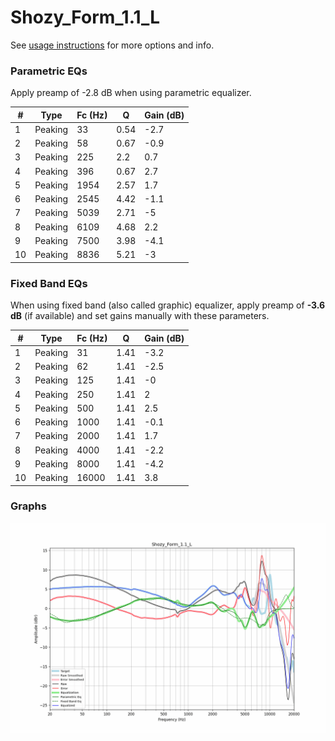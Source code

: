 # Shozy_Form_1.1_L
See [usage instructions](https://github.com/jaakkopasanen/AutoEq#usage) for more options and info.

### Parametric EQs
Apply preamp of -2.8 dB when using parametric equalizer.

|   # | Type    |   Fc (Hz) |    Q |   Gain (dB) |
|-----|---------|-----------|------|-------------|
|   1 | Peaking |        33 | 0.54 |        -2.7 |
|   2 | Peaking |        58 | 0.67 |        -0.9 |
|   3 | Peaking |       225 | 2.2  |         0.7 |
|   4 | Peaking |       396 | 0.67 |         2.7 |
|   5 | Peaking |      1954 | 2.57 |         1.7 |
|   6 | Peaking |      2545 | 4.42 |        -1.1 |
|   7 | Peaking |      5039 | 2.71 |        -5   |
|   8 | Peaking |      6109 | 4.68 |         2.2 |
|   9 | Peaking |      7500 | 3.98 |        -4.1 |
|  10 | Peaking |      8836 | 5.21 |        -3   |

### Fixed Band EQs
When using fixed band (also called graphic) equalizer, apply preamp of **-3.6 dB** (if available) and set gains manually with these parameters.

|   # | Type    |   Fc (Hz) |    Q |   Gain (dB) |
|-----|---------|-----------|------|-------------|
|   1 | Peaking |        31 | 1.41 |        -3.2 |
|   2 | Peaking |        62 | 1.41 |        -2.5 |
|   3 | Peaking |       125 | 1.41 |        -0   |
|   4 | Peaking |       250 | 1.41 |         2   |
|   5 | Peaking |       500 | 1.41 |         2.5 |
|   6 | Peaking |      1000 | 1.41 |        -0.1 |
|   7 | Peaking |      2000 | 1.41 |         1.7 |
|   8 | Peaking |      4000 | 1.41 |        -2.2 |
|   9 | Peaking |      8000 | 1.41 |        -4.2 |
|  10 | Peaking |     16000 | 1.41 |         3.8 |

### Graphs
![](./Shozy_Form_1.1_L.png)
